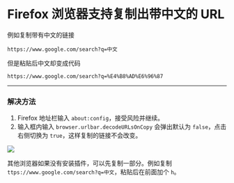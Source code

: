 # Firefox 浏览器支持复制出带中文的 URL

例如复制带有中文的链接 

```
https://www.google.com/search?q=中文
```

但是粘贴后中文却变成代码 

```
https://www.google.com/search?q=%E4%B8%AD%E6%96%87
```

---
### 解决方法

1. Firefox 地址栏输入 `about:config`，接受风险并继续。
2. 输入框内输入 `browser.urlbar.decodeURLsOnCopy` 会弹出默认为 `false`，点击右侧切换为 `true`，这样复制的链接不会改变。

![](https://i.imgur.com/LDMf0w5.png)

其他浏览器如果没有安装插件，可以先复制一部分。例如复制 `ttps://www.google.com/search?q=中文`，粘贴后在前面加个 `h`。
